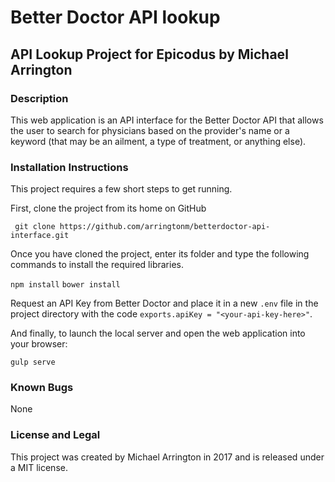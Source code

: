 # Better Doctor API lookup
## API Lookup Project for Epicodus by Michael Arrington

### Description

This web application is an API interface for the Better Doctor API that allows the user to search for physicians based on the provider's name or a keyword (that may be an ailment, a type of treatment, or anything else).


### Installation Instructions

This project requires a few short steps to get running.

First, clone the project from its home on GitHub

` git clone https://github.com/arringtonm/betterdoctor-api-interface.git`

Once you have cloned the project, enter its folder and type the following commands to install the required libraries.

` npm install `
` bower install `

Request an API Key from Better Doctor and place it in a new `.env` file in the project directory with the code `exports.apiKey = "<your-api-key-here>"`.

And finally, to launch the local server and open the web application into your browser:

` gulp serve `

### Known Bugs

None

### License and Legal

This project was created by Michael Arrington in 2017 and is released under a MIT license.
